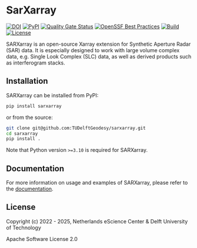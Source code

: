 # SarXarray

[![DOI](https://zenodo.org/badge/DOI/10.5281/zenodo.7717027.svg)](https://doi.org/10.5281/zenodo.7717027)
[![PyPI](https://img.shields.io/pypi/v/sarxarray.svg?colorB=blue)](https://pypi.python.org/project/sarxarray/)
[![Quality Gate Status](https://sonarcloud.io/api/project_badges/measure?project=TUDelftGeodesy_sarxarray&metric=alert_status)](https://sonarcloud.io/summary/new_code?id=TUDelftGeodesy_sarxarray)
[![OpenSSF Best Practices](https://www.bestpractices.dev/projects/7980/badge)](https://www.bestpractices.dev/projects/7980)
[![Build](https://github.com/TUDelftGeodesy/sarxarray/actions/workflows/build.yml/badge.svg)](https://github.com/TUDelftGeodesy/sarxarray/actions/workflows/build.yml)
[![License](https://img.shields.io/github/license/TUDelftGeodesy/sarxarray)](https://opensource.org/licenses/Apache-2.0)


SARXarray is an open-source Xarray extension for Synthetic Aperture Radar (SAR) data. It is especially designed to work with large volume complex data, e.g. Single Look Complex (SLC) data, as well as derived products such as interferogram stacks. 


## Installation

SARXarray can be installed from PyPI:

```sh
pip install sarxarray
```

or from the source:

```sh
git clone git@github.com:TUDelftGeodesy/sarxarray.git
cd sarxarray
pip install .
```

Note that Python version `>=3.10` is required for SARXarray.

## Documentation

For more information on usage and examples of SARXarray, please refer to the [documentation](https://tudelftgeodesy.github.io/sarxarray/).

## License

Copyright (c) 2022 - 2025, Netherlands eScience Center & Delft University of Technology

Apache Software License 2.0
